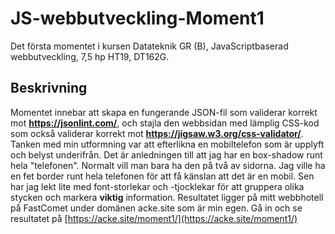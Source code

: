 # JS-webbutveckling-Moment1 
Det första momentet i kursen Datateknik GR (B), JavaScriptbaserad webbutveckling, 7,5 hp HT19, DT162G.

## Beskrivning
Momentet innebar att skapa en fungerande JSON-fil som validerar korrekt mot **https://jsonlint.com/**, och stajla den webbsidan med lämplig CSS-kod som också validerar korrekt mot **https://jigsaw.w3.org/css-validator/**. Tanken med min utformning var att efterlikna en mobiltelefon som är upplyft och belyst underifrån. Det är anledningen till att jag har en box-shadow runt hela "telefonen". Normalt vill man bara ha den på två av sidorna. Jag ville ha en fet border runt hela telefonen för att få känslan att det är en mobil. Sen har jag lekt lite med font-storlekar och -tjocklekar för att gruppera olika stycken och markera __viktig__ information. Resultatet ligger på mitt webbhotell på FastComet under domänen acke.site som är min egen. Gå in och se resultatet på [https://acke.site/moment1/](https://acke.site/moment1/)
